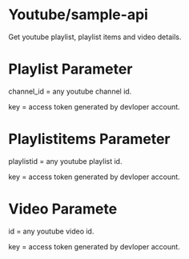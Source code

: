 # Youtube/sample-api

Get youtube playlist, playlist items and video details.

# Playlist Parameter

channel_id = any youtube channel id.

key = access token generated by devloper account.

# Playlistitems Parameter

playlistid = any youtube playlist id.

key = access token generated by devloper account.

# Video Paramete

id = any youtube video id.

key = access token generated by devloper account.
